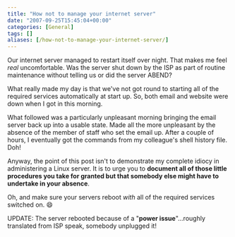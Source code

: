 ```yaml
---
title: "How not to manage your internet server"
date: "2007-09-25T15:45:04+00:00"
categories: [General]
tags: []
aliases: [/how-not-to-manage-your-internet-server/]
---
```


Our internet server managed to restart itself over night. That makes me feel <em>real</em> uncomfortable. Was the server shut down by the ISP as part of routine maintenance without telling us or did the server ABEND?

What really made my day is that we've not got round to starting all of the required services automatically at start up. So, both email and website were down when I got in this morning.

What followed was a particularly unpleasant morning bringing the email server back up into a usable state. Made all the more unpleasant by the absence of the member of staff who set the email up. After a couple of hours, I eventually got the commands from my colleague's shell history file. Doh!

Anyway, the point of this post isn't to demonstrate my complete idiocy in administering a Linux server. It is to urge you to <strong>document all of those little procedures you take for granted but that somebody else might have to undertake in your absence</strong>.

Oh, and make sure your servers reboot <em>with</em> all of the required services switched on. :smile:

UPDATE: The server rebooted because of a "<strong>power issue</strong>"...roughly translated from ISP speak, somebody unplugged it!
